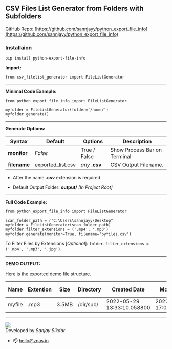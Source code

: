 ## CSV Files List Generator from Folders with Subfolders
GitHub Repo: [https://github.com/sannjayy/python_export_file_info](https://github.com/sannjayy/python_export_file_info)
### Installaion

`pip install python-export-file-info`

**Import:**
```
from csv_filelist_generator import FileListGenerator
```
---
**Minimal Code Example:**
```
from python_export_file_info import FileListGenerator

myfolder = FileListGenerator(folder='/home/')
myfolder.generate()
```

---


**Generate Options:**

| Syntax | Default | Options | Description |
| ------- | ------- | ------------ |  ------------------ |
| **monitor** | *False* | True / False |Show Process Bar on Terminal
| **filename** | exported_list.csv | *any* **.csv** | CSV Output Filename.

- After the name **.csv** extension is required.

- Default Output Folder: **output/** *[In Project Root]*

---

**Full Code Example:**
```
from python_export_file_info import FileListGenerator

scan_folder_path = r"C:\Users\sannjayy\Desktop"
myfolder = FileListGenerator(scan_folder_path)
myfolder.filter_extensions = ('.mp4', '.mp3') 
myfolder.generate(monitor=True, filename='pyfiles.csv')
```

To Filter Files by Extensions [*Optional*]: `folder.filter_extensions = ('.mp4', '.mp3', '.jpg')`.

---

**DEMO OUTPUT:**

Here is the exported demo file structure.

| Name | Extention | Size | Directory | Created Date | Modified Date | CRC32 *(hash)* | SH1 *(hash)* | MD5 *(hash)* |
| --------- | --------- | ---- | --------- | -----------  | ----|--|--|--|
| myfile | .mp3| 3.5MB | /dir/sub/ | 2022-05-29 13:33:10.058800 | 2022-06-19 17:00:01.871203 | 362C499D | 8dcdb80bbf5b0e430f6982588e2aaf07f1b3b01b | 1a7178a8438f5a45bbdb1bc416df0ec3

---

[![](https://img.shields.io/github/followers/sannjayy?style=social)](https://github.com/sannjayy)  
Developed by *Sanjay Sikdar*.   
- 📫 hello@znas.in



